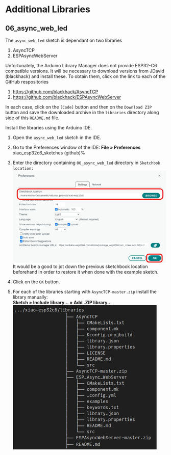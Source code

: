 # Additional Libraries

## 06_async_web_led

The `async_web_led` sketch is dependant on two libraries

  1. AsyncTCP 
  2. ESPAsyncWebServer

Unfortunately, the Arduino Library Manager does not provide ESP32-C6 compatible versions. It will be necessary to download versions from JDavid (blackhack) and install these. To obtain them, click on the link to each of the GitHub respositories

  1. https://github.com/blackhack/AsyncTCP
  2. https://github.com/blackhack/ESPAsyncWebServer

In each case, click on the ``[Code]`` button and then on the `Download ZIP` button
and save the downloaded archive in the `libraries` directory along side of this `README.md` file.

Install the libraries using the Arduino IDE.

  1. Open the `async_web_led` sketch in the IDE.

  2. Go to the Preferences window of the IDE: **File » Preferences**
xiao_esp32c6_sketches (github)% 
  3. Enter the directory containing `06_async_web_led` directory in  `Sketchbok location:` ![](location.jpg)  
  It would be a good to jot down the previous sketchbook location beforehand in order to restore it when done with the example sketch.


  4. Click on the `OK` button.

  5. For each of the libraries starting with `AsyncTCP-master.zip` install the library manually:   
     **Sketch » Include library... »  Add .ZIP library...**   
  ![](installed_libs.jpg)
